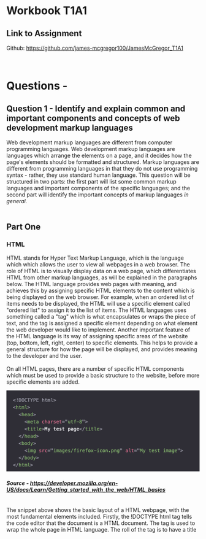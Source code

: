 # Workbook T1A1
## Link to Assignment
Github: https://github.com/james-mcgregor100/JamesMcGregor_T1A1
&nbsp;  
&nbsp;  
&nbsp;  

# Questions - 
## **Question 1 - Identify and explain common and important components and concepts of web development markup languages**
Web development markup languages are different from computer programming languages. Web development markup languages are languages which arrange the elements on a page, and it decides how the page's elements should be formatted and structured. Markup languages are different from programming languages in that they do not use programming syntax - rather, they use standard human language. This question will be structured in two parts: the first part will list some common markup languages and important components of the specific languages; and the second part will identify the important concepts of markup languages *in general.*
&nbsp;  
&nbsp;  
## **Part One**  
### **HTML**
HTML stands for Hyper Text Markup Language, which is the language which which allows the user to view all webpages in a web browser. The role of HTML is to visually display data on a web page, which differentiates HTML from other markup languages, as will be explained in the paragraphs below. The HTML language provides web pages with meaning, and achieves this by assigning specific HTML elements to the content which is being displayed on the web browser. For example, when an ordered list of items needs to be displayed, the HTML will use a specific element called "ordered list" to assign it to the list of items. The HTML languages uses something called a "tag" which is what encapsulates or wraps the piece of text, and the tag is assigned a specific element depending on what element the web developer would like to implement. Another important feature of the HTML language is its way of assigning specific areas of the website (top, bottom, left, right, center) to specific elements. This helps to provide a general structure for how the page will be displayed, and provides meaning to the developer and the user. 
&nbsp;  
&nbsp;     
On all HTML pages, there are a number of specific HTML components which must be used to provide a basic structure to the website, before more specific elements are added. 

![HTML snippet](html.png)
#### ***Source - https://developer.mozilla.org/en-US/docs/Learn/Getting_started_with_the_web/HTML_basics***
&nbsp;  
The snippet above shows the basic layout of a HTML webpage, with the most fundamental elements included. Firstly, the !DOCTYPE html tag tells the code editor that the document is a HTML document. The <html> tag is used to wrap the whole page in HTML language. The roll of the <head> tag is to have a title <title> tag which will display a page title on the tabs of a browser window. And the <meta> tag communicates to the code editor what language the code is being written in. 

Outside of the this are the <body> and <image> tags. The body element holds all of the information for the page inside of it, from the top to the bottom of the page. And the <image> obviously wraps around an image of a link so that it can be displayed in the HTML document. Aside from these elements there are a range of other fundamental components which can be found in most HTML pages when they are constructed, including: <h1>, <h2>, <h3> elements which indicate different sized headings, the <p> tag which indicates a paragraph of text, and the <br> tag which indicates a line break on the HTML page. 
&nbsp;  
&nbsp;  
One of the main components that can be found in HTML pages are "links", which are written as <a> in a HTML page. The HTML pages are able to display hyperlinks in the HTML file which allows users to navigate from one page to another. An example of a "link" component in HTML is presented below - 


&nbsp;  
&nbsp;
### **XML**
&nbsp;  
XML stands for Extensible Markup Language, and is one of the other main markup languages alongside HTML. One of the main differences between XML and HTML is that HTML is used to display data and text on the screen, whereas XML is used to store data as "structured information" (Loshin, Linthicum, Giza). Some important features of XML, which differentiate it from HTML, include: XML's tags are not predefined like HTML tags, and closing tags must be implemented throughout the document, whereas HTML is not as strict with the use of closing tags.   
&nbsp;  
&nbsp;
### **SGML** 
&nbsp;  
SGML (Standard Generalized Markup Language), and is known as the "standard for defining generelized markup language for documents (GeeksForGeeks 2021). HTML is said to have been developed from the SGML language. In other words, HTML is just one kind of a markup language according to the standards outlined in the SGML standards (Muellner and Walsh 1999). SGML code looks similar to HTML and XML, but its components have its own unique characteristics, and differs from HTML and XML. SGML code has the following components: 

#### ***Components of SGML***
&nbsp;    
&nbsp;   

**SGML Declaration**
The SGML document declaration is typically found at the beginning of a SGML document, but can also be found in a separate SGML file. The SGML is essentially a declaration which specificies the various default tags which will be used in the SGML document, what names will be attributed to them, the length of names and numbers, and which (if any) abbreviations are to be allowed in the document (Waslh and Muellner 1999, Page 16).
&nbsp;  
&nbsp;
**Document Type Definition**
Similar to a HTML document, a SGML document must state at the beginning of the document that it is indeed a SGML document. This is done by using the "DOCTYPE" tag, and a different keyword must be used in the doctype tag depending on what kind of file structure is being created, for example - a book, an article or a memorandum (Herwijnen, 1994, page 25-26 ). 
&nbsp;  
&nbsp;
**Document Instance** 
Finally, the document instance is actually the SGML file, with all of the code contained inside of it. The document will comprise of markup language, and of course, the contents of the document (Herwijnen, 1994, page 25-26). 
&nbsp;  
&nbsp;  
## **Part Two** 

The basic concepts found in the SGML/XML markup languages are: semantic markup, elements, attributes, and entities. 

Semantic markup is an important feature of markup languages, gives meaning to the content, and allows intepreting software to interpret the meaning of the content accurately. One example of this is the software which helps people with reading disabilities to interpret what is on a HTML page. Another main reason for including semantic markup in markup languages is to optimize a page for SEO purposes. Search engines are able to access the meaningful tags and elements used throughout the document in order to feed this information into the search engine's algorithms. Depending on the quality of semantic markup used in the document, the page may realise a higher or a lower ranking compared to other pages (Walsh and Muellner 1999, page 8). 

Elements and Attributes are the individual tags which are used throughout the pages created from markup languages. They are typically created with an openining and closing tag, however, in some instances, particularly with HTML, closing tags are not always required. Inside of an element, a class or ID name might be given in order to increase specificity to a particular element, or set of elements. Using IDs and classes can be beneficial for the developer when coding a markup language page as it helps to separate specific elements, and makes the code more readable (Walsh and Muellner 1999, page 9).

General entities are used in markup languages to specifiy special characters, and other pieces of text found in a document. Special characters such as the "copyright" symbol are able to be typed using the "&" symbol along with several characters, which allows the user who is coding the document to easily insert special characters into the document. Also, specific pieces of text which may need to be used many times over throughout a document may be  given something similar to a "variable" which will be written in place of the text, to allow for efficiency and simplicity in coding out the content of the page. Similar to a variable, an entity must be stated explicitly at the beginning of the document, so the document is aware that these entities will be used later on throughout the document (Walsh and Muellner 1999, page 10). 




van Herwijnen, E. (1994). Components of an SGML system. In: Practical SGML. Springer, Boston, MA. https://doi.org/10.1007/978-1-4615-2752-7_3  - Source for SGML, website - https://link.springer.com/chapter/10.1007/978-1-4615-2752-7_3?noAccess=true 
https://www.geeksforgeeks.org/sgml-full-form/ (2021)
https://www.google.com.au/books/edition/DocBook_The_Definitive_Guide/wQ3a1kBygkcC?hl=en&gbpv=0 - Walsh, Muellner (1999)
https://developer.mozilla.org/en-US/docs/Learn/Getting_started_with_the_web/HTML_basics 
Source - https://developer.mozilla.org/en-US/docs/Web/HTML 
Source - https://www.semrush.com/blog/markup-language/
Source - https://www.howtogeek.com/721685/what-is-a-markup-language/ 
Source - Loshin, Linthicum, Giza (https://whatis.techtarget.com/definition/XML-Extensible-Markup-Language)
&nbsp;
&nbsp; 
&nbsp;  
&nbsp;  

## **Question 2 - Define the features of the following technologies that are essential in terms of the development of the internet:**
&nbsp;
### **Introduction**
Since the development of the internet in the 1960s, there have been a number of components which have made up the internet that are still a core part of how the internet operates today.
&nbsp;   
&nbsp;  
### **IP addresses (IPv4 and IPv6)**
IP addresses, or Internet Protocols (both IPv4 and IPv6) are an address used by both devices. They are a personal identity and a unique address of a device, which allows each device to know where exactly they will be sending their data to across the internet.

Most people think of website domain names as being the primary address for a website in the ecosystem of the internet, however, the website domain name is used for reasons of simplicity and expediency. Behind every domain name for a website exists a unique IP address, which is considered to be the actual address for a website. 

The main difference between the IPv4 IP address and the IPv6 IP address is the amount of IP addresses that are able to be created on the network. It is believed that the IPv4 style of IP addresses will eventually run out of space to create new addresses, and this will lead to the adoption of the new, larger scale version of IP addresses, which is known as IPv6. For comparison, the IPv4 style of IP address has 32bits, where as IPv6 has 128bits (Lawrence Williams 2022). Due to the explosion of the human population, increasing technological adoption by the world’s population, and increasing number of computers, the IPv6 style of address will need to be used. It is believed that the IPv6 style will be able to hold a larger number of addresses than IPv4, which IT experts believe will be a sufficient amount for the foreseeable future (Josh Fruhlinger 2022).
&nbsp;  
&nbsp;
## **Explain how Packets have contributed to the development of the internet.**
If one thinks about this in terms of the development of the internet, the invention of Internet Protocols has allowed the world to become more interconnected technologically, and has allowed for communication barriers to be removed between people around the world. IP addresses in general have allowed information to be sent from its original sender to its destination. It has given unique identities for each device on the internet and allows a seamless way for data or information to be sent to one device to another without it being lost, or sent to the wrong device.
&nbsp;  
&nbsp;     

Laurence Williams - https://www.guru99.com/difference-ipv4-vs-ipv6.html 
### **Packets**
When one enquires into the information and data being sent to and from these IP addresses in the digital world, it will become apparent that this “data” or “information” is not just an abstract idea. A piece of data is a very real thing, and in order for this data to be able to travel through digital space and time through the internet, it must be broken down into something called “packets”. For the data to be sent more efficiently over the internet, it must be broken down into packets. This process of breaking data down into packets allows for more data to be sent over the internet simultaneously. By allowing multiple packet from the same piece of data to be sent over the network at the same time - a process called "packet switching" - data is able to flow freely over the network without being caught in a backlog (Cloudfare).

When the data is broken up in to multiple packets to be sent and received over the internet, the data is not simply broken up until a random series of data packets. Rather, the data packets are split up into a logical set of packets, which contain special information. Packets include a variety of components, with the main one being a packet "header". The header is given specific information pertaining to the packet's sender and receiver addresses (Gralla 1998, page 14-15). The information found in the header allows the packet to travel to its intended destination, and is also able to be sent back to the origin of the sender in case the data packet is corrupted and needs to be resent. Without the help of routers, the packets would struggle to travel in the right direction to their final destination. Routers play an important role in intercepting packets along the journey over the network, by interpreting their contents, and forwarding them on to the next router, and finally to help send it on to its final destination. 
&nbsp; 
&nbsp; 
## **Explain how Packets have contributed to the development of the internet.**
Packet switching (previously known as "message blocks) came out of the Cold War era, which was developed by people such as Paul Baran. The idea came from Paul's career at the RAND corporation and was initially implemented on local networks, however packet switching eventually became used on ARPANET, and of course, the internet as it is known today. The main idea behind packet switching was so switch from a centralized network, to a distributed network, where nodes (and later routers) were distributed throughout the network, with no centralized node running the network. Packets were also a part of this development and were designed to be able to travel along other nodes, if certain nodes were attacked and wiped out by the United States' enemys during the height of the Cold War (Paul Baran, 1964).

https://www.rand.org/pubs/research_memoranda/RM3420.html 
https://www.cloudflare.com/en-au/learning/network-layer/what-is-a-packet/ 
https://computer.howstuffworks.com/question525.htm 
&nbsp;   
&nbsp;  
### **Routers and Routing**
The words ‘router’ and ‘routing’ give us clues already as to what they are, and what their function is in relation to the internet. Routers play an integral part of the internet by acting as intermediaries between a sender and a receiver of information, and data. The routers are responsible for initially analyzing the contents of the packets once it arrives at the router, and once analyzed, they are then forwarded on to the next router on the route to its destination. In order for a packet of information to be sent from one computer to another, it must travel along digital pathways, and on these digital pathways there are a number of routers spread at different points throughout the network to receive and forward on data. However, the pathways that data travels from its sender to its receiver do not always occur in straight line from point A to point B, and sometimes data may need be ‘re-routed’ to a router which may branch off in a different direction, and eventually, it will be ‘rerouted’ onwards to its final destination. (Page 37, How the Internet Works by Preston Gralla, 1998)
&nbsp;  
&nbsp; 
## **Explain how Routers and Routing have contributed to the development of the internet.**
Routers and routing's main contribution to the development of the internet have been the role that they play in allowing packets of data to be able to travel between sender and receiver, through the routers. Since the internet has changed from a centralized network of nodes, to become a distributed network, routers play a crucial role in allowing data to flow all around the world. 

&nbsp;  
&nbsp;

### **Domains and DNS**
As mentioned above, IP addresses are the addresses which are the actual addresses of websites, and websites have been given domain names in order to help people remember easily how to find a particular website. Try to imagine for a moment if you were required to remember a random string of numbers instead of the phrase ‘www.facebook.com’. It would make remembering website names much more complex if we were to use IP addresses as opposed to domain names. 
An important component of DNS is ‘caching’. Caching is essentially a repository of data on your computer which stores information of previously visited websites. This data is kept on your computer for a fixed amount of time, and allows your computer to open up the cache files to find the details of a website that you are trying to connect to. If your computer does have this data stored in its cache, then it will be able to connect to a website quicker than if it had to find the details of the website externally, which would involve a process of anywhere between five to eight steps in order to successfully fulfill the user’s request. 
&nbsp;  
&nbsp;
## **Explain how Domains and DNS have contributed to the development of the internet.**
The domain and DNS have played a crucial role in the development of the internet since they they were invented in the 1980s. Due to the growing number of users on the internet, the number of IP addresses grew exponentially, and a solution was needed to store and identify. Initially, all devices connected to the internet were recorded on a .TXT file titled HOSTS.txt. Over time the 
.TXT file was unable to handle the large amount of records being kept in the file, and subsequently, technologists designed what we now call the Domain Name System to mitigate 
scalability issues (Shaw and Fruhlinger 2020). The domain name system was invented in the 1980s to deal with this issue of scaling IP addresses by storing all of the IP addresses and its computer host name in a structured list (Danielle Kehl 2015). This allowed the number of IP addresses to grow into the millions, and is the reason for allowing computers to connect to specific IP addresses without the user needing to remember each individual IP address when visiting websites. 
https://nap.nationalacademies.org/read/11258/chapter/4 
https://slate.com/technology/2015/05/icann-transition-the-interesting-history-of-the-internet-domain-name-system.html
&nbsp;
&nbsp;  
**source** - (Signposts in Cyberspace: The Domain Name System and Internet Navigation, 2005 - page 41, 42 file on my PC*******) 
&nbsp;  
&nbsp;  
## **Question 3 - Define the features of the following technologies that are essential in terms of the development of the internet:**
&nbsp;  
### **TCP**
TCP stands as Transmission Control Protocol, which is a protocol which standardizes, or sets out the method for how data is sent and transmitted across the internet. The Transmission Control Protocol and Internet Protocol (IP) work together in tandem to facilitate the sending, receiving, and travel of data across the internet. The IP address sets out the addresses from the sender and the receiver devices, and the TCP decides how the data will get transmitted throughout the journey of a packet of data, from start to finish.
&nbsp;  
&nbsp;  
### **Explain how TCP has contributed to the development of client and server communication over the internet (50 - 150 words for TCP)** 

*Source - https://www.ibm.com/docs/en/aix/7.1?topic=management-transmission-control-protocolinternet-protocol* 
&nbsp;  
&nbsp;  

### **HTTP and HTTPS**
HTTPS is different from HTTP in that it provides a layer of encryption, and thus is more secure than the HTTP protocol. If a similar form were to be submitted on both HTTP and HTTPS, someone attempting to hack the form would find it easier to access the information from the HTTP protocol, and would have trouble accessing the information via HTTPS. The encryption feature in HTTPS is an invaluable tool for websites, as it gives the company running the website an extra layer of trust and reputability.  
**Source** https://www.cloudflare.com/learning/ssl/why-use-https/ 
&nbsp;  
&nbsp;  
![Diagram of http vs https](https.png)
##### _Image Source - https://cheapsslsecurity.com/blog/http-vs-https-security-the-differences-between-these-protocols/_
&nbsp; 
From the diagram above, we can see that a HTTP website sends plaintext data over the internet to a website server, however, there is no data encryption taking place. These packets of data being sent over the internet are vulnerable to being exploited by hositle actors. HTTPS websites, on the other hand, encrypt their packets of data when they are sent from the website to the server. HTTPS websites are designed for protecting the user's sensitive data, such as their credit card details, passwords, and other sensitive personal information which should not be shared with third parties. The easiest way to determine whether a website is HTTP or HTTPS is whether or not a small padlock symbol is placed in front of the website's url. If the symbol is present, the website is secure - if there is no symbol, the website is not secure. 
&nbsp;
#### **TLS and SSL Encryption**
The main feature of a HTTPS website which facilitates the encryption process is called "Transport Layer Security", or TLS. Before the TLS protocol was implemented, the Security Socket Layer (SSL) was the main security protocol responsible for providing encryption of data sent over the internet. 

&nbsp;  
&nbsp;

This layer of trust is an important development of 
client and server communication. With the 
development of the internet, the number of  hackers 
has also grown, and therefore, the invention of 
HTTPS is a fundamental feature in the development of
the internet over time. Since the early days of the internet, more and more websites have made the change from HTTP to HTTPS for obvious reasons, and the security protocols layers protecting the HTTPS websites have also gone through its own development.
&nbsp;
&nbsp;

### **Explain how HTTP/HTTPS has contributed to the development of client and server communication over the internet (50 - 150 words for HTTP/HTTPS)** 

https://kinsta.com/knowledgebase/tls-vs-ssl/ 
https://aboutssl.org/ssl-guide/ 
https://cheapsslsecurity.com/blog/http-vs-https-security-the-differences-between-these-protocols/ 
https://www.globalsign.com/en/blog/ssl-vs-tls-difference 
https://www.cloudflare.com/en-gb/learning/ssl/why-use-https/ 
https://www.acunetix.com/blog/articles/tls-security-what-is-tls-ssl-part-1/ 
&nbsp;  
&nbsp;
### **Web Browsers (requests, rendering and developer tools)**
Web browsers have made many strides in their development since some of the first browsers were developed and used in 1994, such as Mosaic and Nexus. Today, some of the most popular web browsers used are Google Chrome, Internet Explorer, Mozilla Firefox, and Microsoft Edge. 
For a web browser to be able to display contents on the page, there are a series of steps that must take place before the user is able to see the fully loaded web page. There are a range of components which are needed in order for a web browser to work. A list of components which make up the web browser are as follows: 
&nbsp;  
&nbsp;  
![Image of Web Browser Components Diagram](browserengine.png)
##### _Image Source - https://www.html5rocks.com/en/tutorials/internals/howbrowserswork/#Resources_
&nbsp; 
&nbsp; 
### **User Interface**
&nbsp;
The user interface is responsible for displaying what the user can interact with when they open the web browser. The components of the user interface include elements such as toolbars, address bars, and home buttons.  It must be noted here that the user interface does not include the actual web page display. It only includes the components that are in the browser whether a web page loads or not. 
&nbsp;  
&nbsp;  
### **Browser Engine**
The browser engine is located behind the user interface and is considered to be a sort of intermediary which helps to connect the user interface with the rendering engine. 
&nbsp;  
&nbsp; 
### **Rendering Engine**
The rendering engine is responsible for displaying the elements and code which are written in HTML, XML, CSS, and Javascript. In order for the rendering engine to be able to translate the code into a visual display form on the web browser, the rendering engine must complete a  series of steps. The rendering engine is an important component of a web browser, and without it, the user would not be able to view anything upon opening a web page. Each browser uses a different kind of rendering engine, some of the major rendering engines, according to Neild (2020), are: 

- Webkit (used in Safari)
- Gecko (used in Firefox)
- Blink (used in Chrome)
&nbsp;  
&nbsp;

The rendering engine goes through several steps in order to complete the process of rendering, which can be seen in the diagram below: 
&nbsp;  
&nbsp;

![Rendering Engine Diagram](render.png)
### *Image source - https://www.browserstack.com/guide/browser-rendering-engine*

From this diagram we can see that the rendering engine is completing a range of processes to make sure that the web browser is displaying the web page correctly. A basic overview of the steps required (seen in the diagram above) are outlined below: 
&nbsp;    
&nbsp;

1. The HTML must be parsed initially, which means that the HTML code must be interpreted and broken down into small chunks (or nodes) in order to create what is called a DOM tree. The CSS is also constructed into its own tree called the CSSOM.
2. Secondly, render tree is constructed, whereby the rendering engine determine what kind of order the DOM tree will be displayed in. 
4. Once the layout of the tree has been finalized, the rending engine moves onto the last step of painting the rener tree. This involves colorization of pixels, and converts the information in the render tree to actual visible pictures which are visible in the browser (Unadkat 2019)(Grigorik). 
&nbsp;    
&nbsp;  

The rendering engine does not pull the data and code from any random place, but it is constantly communicating with the networking component of the web browser in order to receive the information to begin rendering. 

**Unadkat (2019)**https://www.browserstack.com/guide/browser-rendering-engine 

**Grigorik** https://developers.google.com/web/fundamentals/performance/critical-rendering-path/render-tree-construction 


Neild (2020) https://www.gizmodo.com.au/2020/12/which-browser-engine-powers-your-web-browsingand-why-does-it-matter/ 
 

https://blog.sessionstack.com/how-javascript-works-the-rendering-engine-and-tips-to-optimize-its-performance-7b95553baeda Zlatkov (2018)
### **Networking**
The networking
layer plays a crucial part in delivering load speed and 
response times when loading web pages, or particular 
elements on web pages. The networking component is used for undertaking requests and calls to the network using protocols such as HTTP. Before making this request, however, web browsers will check to see if the local computer has a HTTP cache, which allows the page to load quicker. If a user has cleared their cache files previously, or if they have never visited a particular website, the networking layer will need to
&nbsp;  
&nbsp;
### **Javascript Interpreter** 
The Javascript intepreter is responsible for implementing the code written in Javascript to be displayed correctly in a web browser. Before the Javascript interpreter allows the Javascript code to be displayed, it must go through a process of evaluating the code to best decide how the 

**Source - Conrad (2018) https://softwareengineeringdaily.com/2018/10/03/javascript-and-the-inner-workings-of-your-browser/**
&nbsp;
&nbsp;
### **UI Backend**
The UI backend component plays the simple roll of displaying and drawing certain elements in the browser, such as check boxs, windows, and widgets. The operating system is what powers this process underneath the UI functions. 

&nbsp;
&nbsp;
### **Data Storage/Persistence**
The data storage component is responsible for storing various types of data related to the user's interactions with web pages through the browser. The browser is able to collect, track, and store the user's data, using different methods of data storage. Some types of data storage include:
&nbsp;  
&nbsp;
- Session storage
- Local storage
- Cookies
 
*source for local storage - https://developer.mozilla.org/en-US/docs/Web/API/Window/localStorage* 

*source for session storage - https://developer.mozilla.org/en-US/docs/Web/API/Window/sessionStorage*

&nbsp;  
The first type of data storage is session storage, where the data is stored in each tab in a browser. If a browser is closed, the data that was entered into or retrieved from the browser will be erased. Session storage thus only provides a temporary form of storage in the browser. Local Storage is similar to session storage, however its expiration date is much longer; it does not expire, even after the user has closed the browser or ended the session.
&nbsp;  
&nbsp;  
Cookies are also a form of storage used to enable faster load times. When  user visits a page, the history of their visit, and their activity on the website is stored in cookies. If the user is to return in the future to the same webpage, these cookies will allow the browser to remember the user, and thus will provide a streamlined experience. The storing of cookies can bring into question possible security risks or data breaches for the user, as they are having their every movement tracked in a web browser. However, over the years browsers and web pages have implemented a permission form that pop-up asking users if they wish to have their cookies stored or not. 

*source - https://www.kaspersky.com/resource-center/definitions/cookies*
&nbsp;  
&nbsp;
### **Developer Tools**
One important feature of web browsers that are used by many developers around the world are the developer tools. The developer tools function in modern day web browsers allows users to inspect the source code that makes up the webpage they are currently viewing. When developers are having problems with certain areas of their code, developer tools allows developers to inspect very specific areas of the web page in order to debug a problem if there is a problem with their code. Developer tools don’t only allow for inspecting code to spot errors or bugs, but they allow for users to change certain elements in the code in real time, and they output the code changes in real time in the browser for the developer to see. 


Steel 2021 https://au.pcmag.com/browsers/85834/30-years-of-browsers-a-quick-history 
About J Query - Web Browsershttps://books.google.com.au/books?id=mRdLDQAAQBAJ&dq=browsers+nexus+mosaic&source=gbs_navlinks_s 
Client and server communication over the internet through web browsers occurs when a client and a server are required to interact with each other. In the case of the web, clients are considered to be computers or devices, and servers are the servers in the backend of the web applications where data is stored. The client interacts with the browser by giving it a command or a request, and the browser subsequently relays that information (if necessary) to the server on the other end. The server then 
https://developer.mozilla.org/en-US/docs/Learn/Getting_started_with_the_web/How_the_Web_works 


Explain how each technology has contributed to the development of client and server communication over the internet (50 - 150 words for each technology)
Client-Server Model - an overview | ScienceDirect Topics
https://www.browserstack.com/guide/browser-rendering-engine - Browser Source - Unadkat (2019)
https://plg.uwaterloo.ca/~migod/papers/2006/jsme-browserRefArch.pdf - A reference Architecture for Web Browsers - Alan Grosskurth
&nbsp;  
&nbsp;  
### **Explain how the Web Browser has contributed to the development of client and server communication over the internet (50 - 150 words for Web Browser)** 

&nbsp;  
&nbsp;
## **Q4 Identify THREE data structures used in the Ruby programming language and explain the reasons for using each.**
Data structures in programming languages contain collections of data, big or small, and have a number of uses. Primarily, the data structures that hold groups of data are there for someone to access the data, retrieve a piece of data, delete a piece of data, or add a piece of data. In programming, there are more than one way to store and collate data, and these different methods of structuring and storing data are called “data structures”. Three commonly known data structures in the Ruby programming language are: arrays, hashes, and binary trees. 
&nbsp;  
&nbsp;  
### **Arrays**
&nbsp;
#### **Identify**
Arrays are a data structure which holds a list of variables in an index. The 
An important note to make about arrays is that they are not the same as arrays in other programming languages. Arrays in other programming languages are considered to be static, while arrays in Ruby are considered to be dynamic. This means that static arrays in other programming languages must input the specific size of the array when it is first being added, and its size cannot be modified once it has been created. However, in Ruby’s case, a dynamic array is able to be modified and changed, long after the array has been created. 
A basic array data structure may look something like this:
&nbsp;  
&nbsp; 

Countries = [Australia, Japan, China, Germany] 
&nbsp;   
&nbsp;
&nbsp;  
The elements within an array are ordered in an index, and they are automatically ordered starting from 0 (zero). This allows for data retrieval of particular elements within the array simply by calling upon the index number in the index. In the above example the index would look like this - 
&nbsp;  
&nbsp;  
[0, 1, 2, 3,] 
&nbsp;  
&nbsp;  
#### **Explain the Reasons**
Arrays are an important data structure to use in programming as they allow the program to hold blocks of important data, which contain many elements. Storing many elements in one index allows the program to access, retrieve or store large amounts of data, and to locate specific pieces of data accurately and easily. Arrays store data in a numerical order, starting from zero. Therefore, it is easy for a piece of data to be located in the array as it has its own unique location among the other data in the array. This can be very convenient when needing to retrieve specific data objects from an array.

Arrays are a particularly great data structure to use to store a group of data that are related to each other. For example, if a program were created about selling animals online, an array may be used to store the data of all dog breeds, or all cat breeds that are bought and sold on the website or application. Moreover, arrays only use one variable to give a value to the array, as opposed to a 
list of individual variables, this uses less memory in the program and allows for faster search times.

Another reason why an array may be a better option over another data structure is because of its ability to be two dimensional. 


A possible reason for deciding not to use arrays could be because of an array’s fixed size, and it’s fixed memory. Unfortunately, if extra data needed to be added to the array


Source for Arrays - https://w3.cs.jmu.edu/spragunr/CS240_F12/ConciseNotes.pdf - page 10-page 11 
Source for Arrays - https://www.google.com.au/books/edition/Learning_Ruby/pYS_Fm5LqUYC?hl=en&gbpv=1&dq=introduction+to+ruby&printsec=frontcover page 93 
Source for Arrays - https://www.google.com.au/books/edition/Ruby_Programming_for_Beginners/3lWSzQEACAAJ?hl=en - page 142 



### **Hashes**
Hashes are similar to arrays, in that they store a group of data. There are two main diffences between hashes and array. Firstly, the elements within an array do not need to be assigned a value or key. Secondly, the hashes are in an unordered index, unlike arrays. For a hash to be correctly written in code, the elements within the hash must be assigned both a value and a key. The keys and values within the hashes are called upon when writing the code to retrieve a piece of data from within the hash. Acording to Castello (2020) some basic use cases for hashes include: listening vocabulary in languages which provide a varieyty of definitions. Each definition would be a new value/key pair. Also, lists of people's names, or usernames. 
Here is a basic example of what a basic hash data structure may look like: 

Days = {"1" => “ Monday”, "2" => “Tuesday”, "3" => “Wednesday”, "4" => “Thursday”}

Similar to arrays, hashes also use an index to allow retrieval of individual data items. If a specific value from the hash index was required for retrieval, a similar process to the arrays takes place A basic example of this is below: 

## *********insert example here of retrieving a value from hash index.******


*Source for hashes - https://www.google.com.au/books/edition/Learning_Ruby/pYS_Fm5LqUYC?hl=en&gbpv=1&dq=introduction+to+ruby&printsec=frontcover - Chapter 7, page 107*

*Source for hashes -https://books.google.com.au/books/about/Ruby_Programming_for_Beginners.html?id=3lWSzQEACAAJ&redir_esc=y* page 158 

*Castello (2020) - https://www.rubyguides.com/2020/05/ruby-hash-methods/* 

### **Trees**
&nbsp;
&nbsp;  
Trees are another common data structure in the Ruby programming language, and they play a similar role as an array and hash data structure. However, trees are different from arrays and hashes by the way that they store and structure the stored data in a non-linear way. A tree data structure is a top down structure, unlike the arrays and hashes which are left to right. The tree is structured with a root at the very top, and with nodes branching off the root below to the left, and to the right. The nodes which branch off the branches above are called children, as they are descendents of the branches above. Because the tree is structured literally like the structure of a tree in the real world, the term used for searching the tree is "tree traversal", which is different from searching a linear index like a hash or an array. 

A reason for using a tree over a linear data structure such as a hash or an array is because the tree traversal takes a short amount of time to insert and delete data. On the other hand, trees may become lopsided (on the left or the right side) and this could lead to problems with the data structure. 

*Source https://www.programiz.com/dsa/trees*
Source for Trees - https://w3.cs.jmu.edu/spragunr/CS240_F12/ConciseNotes.pdf - page 93
http://www.cs.uni.edu/~wallingf/teaching/agile-may2010/ruby/programming-ruby.pdf (page 14 for hashes and arrays)
https://www.rubyguides.com/2019/04/ruby-data-structures/ 
https://www.google.com.au/books/edition/Computer_Science_Programming_Basics_in_R/T84ocHBqvEUC?hl=en&gbpv=0 
## **Question 5 -  Describe the features of interpreters and compilers and how they are different.**
Computers programs are written using high-level language, meaning its language is close to human languages, more specifically, the English language (among others). The problem with computer programs being written in high-level language is that computers are not able to understand this type of language. Therefore, computers require programs called *interpreters* and *compilers* to convert the high-level language code , into low-level language code, otherwise known as "machine language".
&nbsp;  
&nbsp;
### **Features of Compilers and Interpreters**
 According to Interviewbit (2022), interpreters and compilers share similar features, with some exceptions. 
&nbsp;  
&nbsp;  

*Source https://www.guru99.com/compiler-design-phases-of-compiler.html* 

### **Differences betwen Interpreters and Compilers**
&nbsp;
&nbsp;
#### **Method Used**
The primary difference between interpreters and compilers is the method that each use to convert the program into code. In the case of the compiler, the program is analyzed, and the whole program is converted in code in one setting. This is distinctly different to the interpreter which analyzes small chunks of the program, and converts them into code, one by one. Because the interpreter is constantly analyzing the program line by line, it is providing feedback of any errors that may occur every step of the way (Tripathi 2021). However, because the compiler analyzes and converts the program into code from start to finish in one setting, any errors that are present in the lines of code will not show up until the compiler has finished the conversion (Tripathi 2021).  
&nbsp;
&nbsp;
#### **Execution Speed**
Since the interpreter and compiler both use different methods to convert the source code into machine code, the duration of the conversion varies markedly between the two. Interpreters are able to translate source code quickly, however, because the interpreter stops at each line, the overall conversion time is long. The compiler, on the other hand, is slower to initially translate the source code, but overall duration time is faster, because it does not stop to scan errors line by line like the interpreter (Programiz).
&nbsp;  
&nbsp;
#### **Compatible Programming Languages** 
Finally, the other distinct difference between the interpreter and the compiler is the issue of compatibility of languages. Not all languages are compatible with the interpreter and the compiler. The interpreter is compatible with programming languages such as: Python, Ruby, Javascript and MATLAB. And the compiler is compatible with programming languages such as: C, C++, and C#. 
&nbsp;  
&nbsp; 



Source - https://www.freecodecamp.org/news/compiled-versus-interpreted-languages/
https://www.businessinsider.in/difference-between-compiler-and-interpreter/articleshow/69523408.cms#:~:text=Interpreter%20translates%20just%20one%20statement,the%20process%20is%20much%20slower 

Source - https://www.programiz.com/article/difference-compiler-interpreter 

https://www.geeksforgeeks.org/difference-between-compiler-and-interpreter/ 

Source - https://www.interviewbit.com/blog/difference-between-compiler-and-interpreter/


## **Question 6 -  Identify TWO commonly used programming languages and explain the benefits and drawbacks of each.**
&nbsp;  
## **Identify two commonly used programming languages**
&nbsp;
- Javascript
- Python
&nbsp;     
&nbsp;  

Two commonly used programming languages are Python and Javascript. Both Python and Javascript are two of the most popular programming languages in the world right now, and they both equally possess drawbacks and benefits. 
&nbsp;  
&nbsp;  

## **Explain the benefits and drawbacks of each**
&nbsp;
&nbsp;

## **Javascript**
### **Benefits**

Javascript is known to be a programming language which can be used effectively both in the front-end and in the back-end. Its versatility of use cases means that people can essentially use Javascript by itself, without having to rely on another language for the front-end of the web application, or vice versa with the back-end. This is a major benefit of choosing to program using Javascript. Although Javascript is used on the back-end in development, its reason for its popularity is its effectiveness on the front-end. 
&nbsp;  
&nbsp;  
Javascript is known for its speed compared to other languages such as python. This is because it uses client side script, which means that the Javascript code is actually in the client’s browser, and thus reduces response time as the user is not waiting for the 
https://www.tutorialspoint.com/javascript/javascript_overview.htm 
https://data-flair.training/blogs/advantages-disadvantages-javascript/ 


One of Javascript’s strengths lies in its ability to create dynamic web pages and applications

### **Drawbacks**
One of the major cons of Javascript is that Javascript is 
&nbsp;  
&nbsp;  
## **Python**
### **Benefits**

One of the main benefits of using Python is its popularity among tech communities, because it is open source and free for everyone to use. Surveys suggest that Python is one of the most popular programming languages in the world.
Is a versatile language which can be used for a variety of purposes, including: web development, machine learning, data analysis. However, it really excels with machine learning, data analysis and artificial intelligence. Kumar (2021) explains that Python is one of the better languages to use for AI and machine learning because of its access to a wide array of libraries and communities of developers. They facilitate an increase in the language being widely used, and the knowledge base grows as a result. 
Unlike some other languages, it is also available on a range of operating systems, and as such, developers who are using specific operating systems are not excluded from programming with Python.
Python is considered to be a high-level language, meaning its syntax is close to the syntax of human languages, and is considered an easy programming language to learn (Kumar 2021). This allows more people to get involved in the community, and the amount of people contributing to the development of AI and machine learning algorithms in the Python libraries expand as a result. 


### **Drawbacks**
One of Python’s main drawbacks is that it is considered by many in the tech industry to be a “slow” language. It must pass through a process of interpretation between writing the code and implementing the code. According to Hull (2021) a dynamically typed language such as Python needs to have its code interpreted by an interpreter before transforming into executed code. Other static languages do not have this issue as their variables are 
https://towardsdatascience.com/why-is-python-so-slow-and-how-to-speed-it-up-485b5a84154e 
https://www.geeksforgeeks.org/what-makes-python-a-slow-language/#:~:text=Internally%20Python%20code%20is%20interpreted,PVM%20(Python%20Virtual%20Machine). 
Further research regarding the slow processing speed of Python suggests that the main cause of Python’s slow speed as a dynamically typed language (compared to other dynamically typed languages) is because of its Global Interpreter Lock (GIL). According to McCurdy Python has issues with processing speeds when it is undertaking multi-threaded processes, processing multiple threads simultaneously (McCurdy). However, although Python does have issues relating to processing speeds of multi-threads, people such as McCurdy have figured out ways to get around these issues, such as multiprocessing.
https://www.infoworld.com/article/3637073/python-stands-to-lose-its-gil-and-gain-a-lot-of-speed.html 
Although Python and Javascript both have their own unique drawbacks, they are both very powerful languages, and are also able to compliment each other. As Berga and Ferreira (2021) noted, Python is used on the back-end of Instagram, and Javascript is used on the front-end. This is a perfect example of both languages being used in one of the most popular applications in the world while complimenting each other. 
Source - https://www.imaginarycloud.com/blog/python-vs-javascript/ - 2021
Source (Kumar 2021) - https://www.rtinsights.com/why-python-is-best-for-ai-ml-and-deep-learning/#:~:text=The%20benefits%20of%20making%20Python,the%20popularity%20of%20the%20language. 
Source - -https://www.toptal.com/python/beginners-guide-to-concurrency-and-parallelism-in-python)  - McCurdy 
## **Q7 Identify TWO ethical issues from the areas below and discuss the extent to which an IT professional is ethically responsible in terms of the issue.**
&nbsp;
&nbsp;
## **Ethical Issue 1**

  ### ***Identify Issue*** 
  - Data Privacy - Access to a user’s personal information (medical, family, financial, personal attributes such as sexuality, religion, or beliefs)
&nbsp;  
&nbsp; 
### ***Discuss the extent to which an IT professional is ethically responsible in terms of the issue***
According to the Australian Computer Society's Code of Conduct, and Code of Ethics (Australian Computer Society 2014), the IT professional has a number of ethical responsibilities to uphold. Central to the ACS's Code is the value of placing the interests of society at large, and the public good, above all else, including personal, or business interests. 

Within this primary value, the ACS's Code outlines a range of specific values and actions that an IT professional must uphold. In 1.2.1 subheading J of the Code, the ACS explains that the IT professional must "endeavour to preserve the confidentiality and privacy of the information of others (2014)." This is a clear indication that the IT professional is ethically responsible to protect the privacy of customer's data and sensitive information to the best of their ability and knowledge. 

The developer is responsible for implementing software programs which are collecting, analyzing and distributing customer's private data in accordance with the ACS's Code. 

The issue with ethical responsibility lies in the fact that not all actions deemed unethical are illegal according to certain laws in Australia. Therefore, a IT professional may unintentionally carry out their job role in an unethical manner without realising it.  
&nbsp;  
&nbsp; 
 ### ***Identify a source of legal information relating to the ethical issue and discuss whether the law is helpful in assisting a developer to act in an ethical way. (Word count guide: 200 words max)***
&nbsp;  
&nbsp;  
### **Identify**
The federal Privacy Act 1988 (Commonwealth) of Australia is the primary source of legal information relating to the issues surrounding data privacy and data breaches. The Act (1988) states that businesses (and its employees) are required to protect their customer’s information from a range of threats, including: theft, unauthorised access, misuse, modification and disclosure (Australian Government 2021). The Act (1988) also includes a framework titled the “13 Australian Privacy Principles” which determine the way a business must operate when dealing with the privacy of their customer’s data.
&nbsp;  
&nbsp;  
### **Discuss**
The Privacy Act (1988) and the frameworks within the Act are helpful in assisting a developer to act in an ethical way when dealing with the company’s software, and its customer’s private data. The Act is robust, and provides a wealth of information, including supporting hotlines and government departments who can be contacted if the employee needs any assistance or clarification. The frameworks are very easy to understand, and follow, however, the Privacy Act (1988) unfortunately cannot stop a rogue IT professional from illegally accessing data, or illegally leaking the data. Rogue employees do not follow ethical principles and act outside of the law.

&nbsp;  
&nbsp; 
## **Ethical Issue 2**
 ### ***Identify Issue*** 
 - Criminal acts such as theft, fraud, trafficking and distribution of prohibited substances, and terrorism
&nbsp;  
&nbsp;  
### ***Discuss the extent to which an IT professional is ethically responsible in terms of the issue*** 

&nbsp;    
&nbsp;  
### ***Identify a source of legal information relating to the ethical issue and discuss whether the law is helpful in assisting a developer to act in an ethical way. (Word count guide: 200 words max)*** 

&nbsp;  
&nbsp;  

### ***Conduct research into a case study of ONE of the ethical issues you have chosen. Discuss how an ethical IT professional should respond to the case study and how they might mitigate or prevent ethical breaches. (Word count guide: 400 - 600 words)***
&nbsp;  
### ***Case Study - VW Emissions Scandal*** 
&nbsp;  
I have chosen to research the case study about the Volkswagen fraud scandal committed in Europe. The Volkswagen fraud scandal was uncovered in 2014, and they were found to have installed a secret piece of computer software in a specific model of their car to mislead the authorities about the car's emissions output. The computer software was used to change the emissions output when it was being tested by the authorities, and once testing was finished, the cars produced a much higher output. VW faced a major backlash, and faced criminal charges for evasion of U.S emissions standards, and were fined $2.8billion. This case study is a perfect example to discuss about ethical issues for IT professionals, as the scandal revolves around secret software being sold to Volkswagen, and also secret software being implemented by Volkswagen. 
&nbsp;
&nbsp; 
### **Discuss how an ethical IT professional should respond**

It is clear that the actions by the staff at Volkswagen were unethical, and also illegal, but it is also difficult to discuss how an ethical IT professional should have approached the situation at Volkswagen while the scandal was occurring. It is difficult precisely because there is evidence to suggest, such as the article penned by Santos (2016), that the autocratic leadership that was at the helm of Volkswagen was one of the primary reasons the scandal took place. The head of Volkswagen (during the period of the scandal) was an "autocratic leader" who would never take no for an answer, and engineers were terminated from the company if they did not follow orders (Santos 2016). This leadership style seeped down into the corporate culture of the company, regardless of what was written in the company's Code of Conduct about upholding values and ethics in the workplace.
&nbsp;  
&nbsp;  
If the case study is to be approached by using the highest of ethical 
standards - regardless of the company's culture - then the IT professional involved could have taken ethical action in a variety of ways. If the IT professional had discovered illegal activity within the organisation, regardless of how much pressure they were under to complete their job, they could have blown the whistle and contacted the relevant authorities. 



Source (Santos 2016) - https://ideas.darden.virginia.edu vw-emissions-and-the-3-factors-that-drive-ethical-breakdown 

https://europe.autonews.com/automakers/german-engineering-firm-iav-pleads-guilty-vw-emissions-scandal 

Robert Merkel and Oliver Burmeister (2015)https://theconversation.com/a-code-of-ethics-in-it-just-lip-service-or-something-with-bite-32807 
5 Ethical Issues in Technology to Watch for in 2021 | CompTIA 
Ethical Issues in Information Technology (IT) – GeeksforGeeks 
https://www.natlawreview.com/article/australia-s-online-privacy-bill-and-privacy-act-discussion-paper-first-steps-towards 
 

## **Q8 Explain control flow, using examples from the Ruby programming language**
&nbsp;
&nbsp; 
## **Q9 Explain type coercion**
Type coercion is an action which converts one data type into another data type, for example, an integer into a string, or a string into an integer. 
If one needed to convert an integer into a float by using type coercion, they would write the following code - 
105.to_f
outcome: 105.0

This code has transformed the whole number 105 into a decimal number. 

Type coercion can also be used to change the data type of a number into a string. The following code shows this example - 

25.to_s
Outcome: “25”
As you can see, the integer has now changed into a string and it is surrounded by the double quotation marks. 
&nbsp;  
&nbsp;   
## **Question 10 - Explain data types, using examples** 
There are various different data types in programming languages, and each data type has its own unique classification which tells the program what kind of data type it is. The classification that each data type has allows the program to know how to input or output that particular piece of data. Without data types, individual data would be unrecognizable from other data, and the computer would not know what to do with each piece of data. By assigning data a data type, the computer is able to figure out what to do with each piece of data. 
&nbsp;  
&nbsp;  
## **Numbers** 

### **Integer**
Integers are a data type which are made up of whole numbers, without decimals. Examples of integers are - 
1, 2, 3, 4, 5, 6.
4 + 4 = 8 
Some languages, such as Ruby, cannot handle commas when large number integers are typed to the program, and therefore ruby relies on the underscore “_” to separate the numbers just like a comma would in the English language. 
Numbers (Float)
Floats are different from integers in that they have decimal points, and thus are able to be numbers other than whole numbers. Floats allow the computer to perform calculations that require decimal points. If only integer data types existed, computers would not be able to accurately input and output data, as the decimal places would be left out of the equations.
&nbsp;  
&nbsp;  
*Examples of float numbers are:* 
- 1.1, 2.1, 3.1, 4.1, 5.1, 6.1. 
&nbsp;  
&nbsp;
- 64.58
&nbsp;  
&nbsp;
- 104.20
&nbsp;  
&nbsp;  
### **Boolean**
A boolean is a data type which has two different values - true and false. These values are a fundamental data type in computer science, and they play an important role in programming. The boolean can be used when asking if two objects are the same as each other, or if they are not the same as each other. 
&nbsp;  
&nbsp;  
*Examples of booleans are:*
- True
- False

https://developer.mozilla.org/en-US/docs/Glossary/Boolean 
https://www.rubyguides.com/2019/02/ruby-booleans/ 

### **String**
A string is a line of characters or words which usually represent a line of text. When strings are used in programming they are surrounded by either single quotation, or double quotation marks.  
&nbsp;  
&nbsp;Examples of strings are -
&nbsp;  
&nbsp; 
- “Hello World”
- ‘Hello World’
- “I am 50 years old”
- “50”
&nbsp;  
&nbsp;


Notice that the last string which is "50" looks like a number/integer. Although the number 50 is indeed a number, the presence of double quotation marks in the Ruby programming language means that the number is considered to be a string.
&nbsp;  
&nbsp;

## **Question - 11**
Here’s the problem: “There is a restaurant serving a variety of food. The customers want to be able to buy food of their choice. All the staff just quit, how can you build an app to replace them?”
 - Identify the classes you would use to solve the problem
 - Write a short explanation of why you would use the classes you have identified
&nbsp;  
&nbsp; 
Enter User Details Class 
    Dine in or takeaway?
    Table Number (if eating in)
    Card/Payment Details

Menu Class
  Food Class
    Stir-Fry Items
    Stir-Fry Price
    Curry Items
    Curry Price
    Chef Special Items
    Chef Special Price
    Fried Rice Items
    Fried Rice Price
  Drinks Class
    Alcoholic Drink Items
    Alcoholic Drink Price
    Non-Alcoholic Drink Items
    Alcoholic Drink Price
  Dessert Class
    Mango & Sticky Rice Item
    Mango & Stick Rice Price
    Coconut Icecream Item
    Coconut Icecream Price 

Checkout Class 
## **Question - 12**
Identify and explain the error in the code snippet below that is preventing correct execution of the program.
&nbsp;  
&nbsp;  
## **Question - 13**
The code snippet below looks for the first two elements that are out of order and swaps them; however, it is not producing the correct results. Rewrite the code so that it works correctly.
&nbsp;  
&nbsp;

## **Question - 14**

Demonstrate your algorithmic thinking through completing the following two tasks, in order:
 1. Create a flowchart to outline the steps for listing all prime numbers between 1 and 100 (inclusive). Your flowchart should make use of standard conventions for flowcharts to indicate processes, tasks, actions, or operations
 2. Write pseudocode for the process outlined in your flowchart
&nbsp;  
&nbsp;
## **Question - 15**

Write pseudocode OR Ruby code for the following problem:
You have access to two variables: raining (boolean) and temperature (integer). If it’s raining and the temperature is less than 15 degrees, print to the screen “It’s wet and cold”, if it is less than 15 but not raining print “It’s not raining but cold”. If it’s greater than or equal to 15 but not raining print “It’s warm but not raining”, and otherwise tell them “It’s warm and raining”.

Raining = true 
Not_raining = false
If temperature = <15 
Puts = “it’s wet and cold”
else temperature = <15 + not_raining
Puts = “it’s not raining but cold”
Else if temperature = >=15 + not_raining
Puts = “it’s warm but not raining”
Else if …. Otherwise? 
Puts = “it’s warm and raining”.
&nbsp;  
&nbsp;  

## **Question - 16**
ACME Corporation are hiring a new junior developer, as part of their hiring criteria they've created a "coding skill score" based on the specific competencies they require for this role; the more important the skill is for ACME corp, the more points it contributes to the "coding skill score" The skills are weighted as follows:
 - Python (1)
 - Ruby (2)
 - Bash (4)
 - Git (8)
 - HTML (16)
 - TDD (32)
 - CSS (64)
 - JavaScript (128)
​
 Write a program that allows a user to input their skills and then tells them 
 a) Their overall "coding skill score" 
 b) Skills they may want to learn, and how much each one would improve their score




